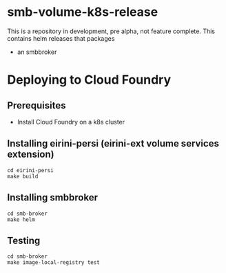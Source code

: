 # smb-volume-k8s-release
This is a repository in development, pre alpha, not feature complete.
This contains helm releases that packages

- an smbbroker


# Deploying to Cloud Foundry
## Prerequisites
- Install Cloud Foundry on a k8s cluster

## Installing eirini-persi (eirini-ext volume services extension)
```
cd eirini-persi
make build
```

## Installing smbbroker
```
cd smb-broker
make helm
```

## Testing 
```
cd smb-broker
make image-local-registry test
```
